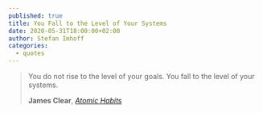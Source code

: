 ```yaml
---
published: true
title: You Fall to the Level of Your Systems
date: 2020-05-31T18:00:00+02:00
author: Stefan Imhoff
categories:
  - quotes
---
```


> You do not rise to the level of your goals. You fall to the level of your systems.
>
> **James Clear**, _[Atomic Habits](http://www.amazon.de/gp/product/1847941834?ie=UTF8&tag=stefanimhoffde-21&linkCode=as2&camp=1638&creative=6742&creativeASIN=1847941834)_
